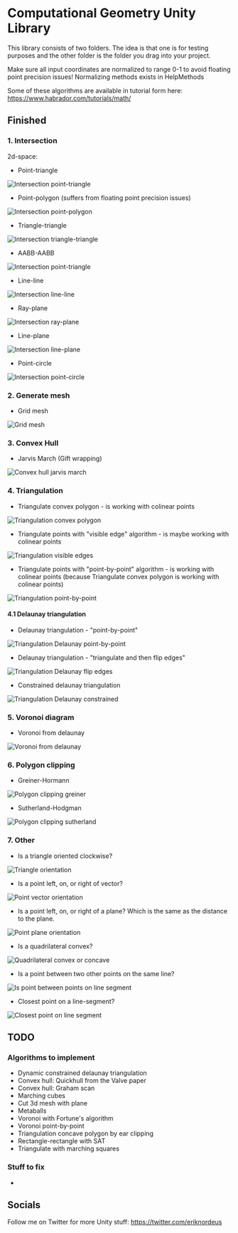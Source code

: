 # Computational Geometry Unity Library

This library consists of two folders. The idea is that one is for testing purposes and the other folder is the folder you drag into your project. 

Make sure all input coordinates are normalized to range 0-1 to avoid floating point precision issues! Normalizing methods exists in HelpMethods

Some of these algorithms are available in tutorial form here: https://www.habrador.com/tutorials/math/

## Finished


### 1. Intersection

2d-space:

* Point-triangle

![Intersection point-triangle](/_media/intersections-point-triangle.png?raw=true)

* Point-polygon (suffers from floating point precision issues) 

![Intersection point-polygon](/_media/intersections-point-polygon.png?raw=true)

* Triangle-triangle		

![Intersection triangle-triangle](/_media/intersections-triangle-triangle.png?raw=true)

* AABB-AABB 			

![Intersection point-triangle](/_media/intersections-aabb-aabb.png?raw=true)

* Line-line 	

![Intersection line-line](/_media/intersections-line-line.png?raw=true)
				
* Ray-plane 	

![Intersection ray-plane](/_media/intersections-ray-plane.png?raw=true)
				
* Line-plane 	

![Intersection line-plane](/_media/intersections-line-plane.png?raw=true)
		
* Point-circle 	

![Intersection point-circle](/_media/intersections-point-circle.png?raw=true)			


### 2. Generate mesh

* Grid mesh

![Grid mesh](/_media/mesh-grid.png?raw=true)	


### 3. Convex Hull

* Jarvis March (Gift wrapping)

![Convex hull jarvis march](/_media/convex-hull-jarvis.png?raw=true)	


### 4. Triangulation

* Triangulate convex polygon - is working with colinear points

![Triangulation convex polygon](/_media/triangulation-convex-polygon.png?raw=true)	

* Triangulate points with "visible edge" algorithm - is maybe working with colinear points

![Triangulation visible edges](/_media/triangulation-visible-edges.png?raw=true)	

* Triangulate points with "point-by-point" algorithm - is working with colinear points (because Triangulate convex polygon is working with colinear points)

![Triangulation point-by-point](/_media/triangulation-point-by-point.png?raw=true)	

#### 4.1 Delaunay triangulation

* Delaunay triangulation - "point-by-point" 

![Triangulation Delaunay point-by-point](/_media/triangulation-delaunay-point-by-point.png?raw=true)	

* Delaunay triangulation - "triangulate and then flip edges" 

![Triangulation Delaunay flip edges](/_media/triangulation-delaunay-flip-edges.png?raw=true)	

* Constrained delaunay triangulation 

![Triangulation Delaunay constrained](/_media/triangulation-delaunay-constrained.png?raw=true)	


### 5. Voronoi diagram

* Voronoi from delaunay

![Voronoi from delaunay](/_media/voronoi-from-delaunay.png?raw=true)	



### 6. Polygon clipping

* Greiner-Hormann 

![Polygon clipping greiner](/_media/polygon-clipping-greiner.png?raw=true)	

* Sutherland-Hodgman 

![Polygon clipping sutherland](/_media/polygon-clipping-sutherland.png?raw=true)	


### 7. Other

* Is a triangle oriented clockwise? 

![Triangle orientation](/_media/other-triangle-orientation.png?raw=true)

* Is a point left, on, or right of vector? 

![Point vector orientation](/_media/other-point-vector.png?raw=true)

* Is a point left, on, or right of a plane? Which is the same as the distance to the plane. 

![Point plane orientation](/_media/other-point-plane.png?raw=true)

* Is a quadrilateral convex? 

![Quadrilateral convex or concave](/_media/other-quadrilateral.png?raw=true)

* Is a point between two other points on the same line? 

![Is point between points on line segment](/_media/other-point-between-points.png?raw=true)

* Closest point on a line-segment? 

![Closest point on line segment](/_media/other-closest-point-line-segment.png?raw=true)


## TODO

### Algorithms to implement

* Dynamic constrained delaunay triangulation
* Convex hull: Quickhull from the Valve paper
* Convex hull: Graham scan
* Marching cubes
* Cut 3d mesh with plane
* Metaballs
* Voronoi with Fortune's algorithm
* Voronoi point-by-point
* Triangulation concave polygon by ear clipping
* Rectangle-rectangle with SAT
* Triangulate with marching squares

### Stuff to fix

-


## Socials

Follow me on Twitter for more Unity stuff: https://twitter.com/eriknordeus
